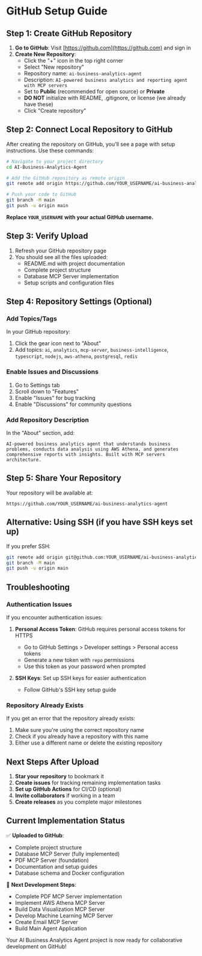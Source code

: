 # GitHub Setup Guide

## Step 1: Create GitHub Repository

1. **Go to GitHub**: Visit [https://github.com](https://github.com) and sign in
2. **Create New Repository**:
   - Click the "+" icon in the top right corner
   - Select "New repository"
   - Repository name: `ai-business-analytics-agent`
   - Description: `AI-powered business analytics and reporting agent with MCP servers`
   - Set to **Public** (recommended for open source) or **Private**
   - **DO NOT** initialize with README, .gitignore, or license (we already have these)
   - Click "Create repository"

## Step 2: Connect Local Repository to GitHub

After creating the repository on GitHub, you'll see a page with setup instructions. Use these commands:

```bash
# Navigate to your project directory
cd AI-Business-Analytics-Agent

# Add the GitHub repository as remote origin
git remote add origin https://github.com/YOUR_USERNAME/ai-business-analytics-agent.git

# Push your code to GitHub
git branch -M main
git push -u origin main
```

**Replace `YOUR_USERNAME` with your actual GitHub username.**

## Step 3: Verify Upload

1. Refresh your GitHub repository page
2. You should see all the files uploaded:
   - README.md with project documentation
   - Complete project structure
   - Database MCP Server implementation
   - Setup scripts and configuration files

## Step 4: Repository Settings (Optional)

### Add Topics/Tags
In your GitHub repository:
1. Click the gear icon next to "About"
2. Add topics: `ai`, `analytics`, `mcp-server`, `business-intelligence`, `typescript`, `nodejs`, `aws-athena`, `postgresql`, `redis`

### Enable Issues and Discussions
1. Go to Settings tab
2. Scroll down to "Features"
3. Enable "Issues" for bug tracking
4. Enable "Discussions" for community questions

### Add Repository Description
In the "About" section, add:
```
AI-powered business analytics agent that understands business problems, conducts data analysis using AWS Athena, and generates comprehensive reports with insights. Built with MCP servers architecture.
```

## Step 5: Share Your Repository

Your repository will be available at:
```
https://github.com/YOUR_USERNAME/ai-business-analytics-agent
```

## Alternative: Using SSH (if you have SSH keys set up)

If you prefer SSH:
```bash
git remote add origin git@github.com:YOUR_USERNAME/ai-business-analytics-agent.git
git branch -M main
git push -u origin main
```

## Troubleshooting

### Authentication Issues
If you encounter authentication issues:
1. **Personal Access Token**: GitHub requires personal access tokens for HTTPS
   - Go to GitHub Settings > Developer settings > Personal access tokens
   - Generate a new token with `repo` permissions
   - Use this token as your password when prompted

2. **SSH Keys**: Set up SSH keys for easier authentication
   - Follow GitHub's SSH key setup guide

### Repository Already Exists
If you get an error that the repository already exists:
1. Make sure you're using the correct repository name
2. Check if you already have a repository with this name
3. Either use a different name or delete the existing repository

## Next Steps After Upload

1. **Star your repository** to bookmark it
2. **Create issues** for tracking remaining implementation tasks
3. **Set up GitHub Actions** for CI/CD (optional)
4. **Invite collaborators** if working in a team
5. **Create releases** as you complete major milestones

## Current Implementation Status

✅ **Uploaded to GitHub**:
- Complete project structure
- Database MCP Server (fully implemented)
- PDF MCP Server (foundation)
- Documentation and setup guides
- Database schema and Docker configuration

🚧 **Next Development Steps**:
- Complete PDF MCP Server implementation
- Implement AWS Athena MCP Server
- Build Data Visualization MCP Server
- Develop Machine Learning MCP Server
- Create Email MCP Server
- Build Main Agent Application

Your AI Business Analytics Agent project is now ready for collaborative development on GitHub!